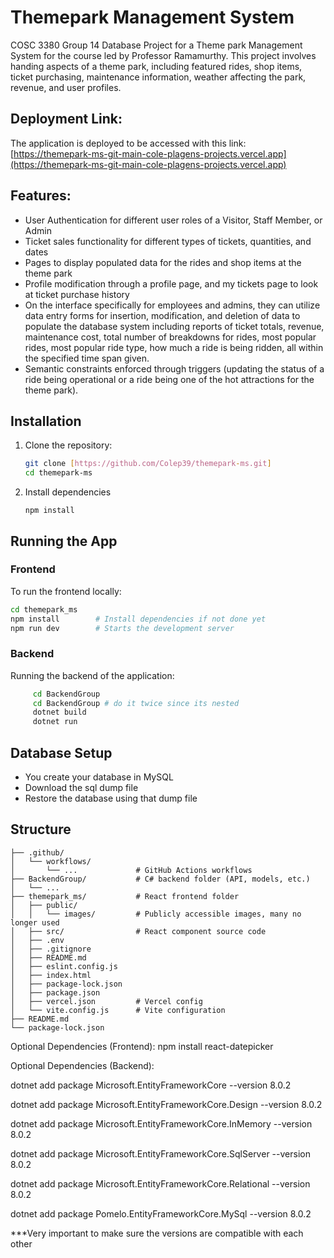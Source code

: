 # Themepark Management System
COSC 3380 Group 14 Database Project for a Theme park Management System for the course led by Professor Ramamurthy.
This project involves handing aspects of a theme park, including featured rides, shop items, ticket purchasing, maintenance information, weather affecting the park, revenue, and user profiles. 

## Deployment Link:
The application is deployed to be accessed with this link: [https://themepark-ms-git-main-cole-plagens-projects.vercel.app](https://themepark-ms-git-main-cole-plagens-projects.vercel.app)

## Features:
- User Authentication for different user roles of a Visitor, Staff Member, or Admin
- Ticket sales functionality for different types of tickets, quantities, and dates
- Pages to display populated data for the rides and shop items at the theme park
- Profile modification through a profile page, and my tickets page to look at ticket purchase history
- On the interface specifically for employees and admins, they can utilize data entry forms for insertion, modification, and deletion of data to populate the database system including reports of ticket totals, revenue, maintenance cost, total number of breakdowns for rides, most popular rides, most popular ride type, how much a ride is being ridden, all within the specified time span given.
- Semantic constraints enforced through triggers (updating the status of a ride being operational or a ride being one of the hot attractions for the theme park).

## Installation
1. Clone the repository:
   ```bash
   git clone [https://github.com/Colep39/themepark-ms.git]
   cd themepark-ms
2. Install dependencies
   ```
   npm install
   ```

## Running the App

### Frontend

To run the frontend locally:

```bash
cd themepark_ms
npm install        # Install dependencies if not done yet
npm run dev        # Starts the development server
```
### Backend
Running the backend of the application:
```bash
     cd BackendGroup
     cd BackendGroup # do it twice since its nested
     dotnet build
     dotnet run
```
## Database Setup
- You create your database in MySQL
- Download the sql dump file
- Restore the database using that dump file


## Structure
```
├── .github/
│   └── workflows/
│       └── ...             # GitHub Actions workflows
├── BackendGroup/           # C# backend folder (API, models, etc.)
│   └── ...
├── themepark_ms/           # React frontend folder
│   ├── public/
│   │   └── images/         # Publicly accessible images, many no longer used
│   ├── src/                # React component source code
│   ├── .env
│   ├── .gitignore
│   ├── README.md
│   ├── eslint.config.js
│   ├── index.html
│   ├── package-lock.json
│   ├── package.json
│   ├── vercel.json         # Vercel config
│   └── vite.config.js      # Vite configuration
├── README.md               
└── package-lock.json  
```
Optional Dependencies (Frontend):
npm install react-datepicker

Optional Dependencies (Backend):

dotnet add package Microsoft.EntityFrameworkCore --version 8.0.2

dotnet add package Microsoft.EntityFrameworkCore.Design --version 8.0.2

dotnet add package Microsoft.EntityFrameworkCore.InMemory --version 8.0.2

dotnet add package Microsoft.EntityFrameworkCore.SqlServer --version 8.0.2

dotnet add package Microsoft.EntityFrameworkCore.Relational --version 8.0.2

dotnet add package Pomelo.EntityFrameworkCore.MySql --version 8.0.2

***Very important to make sure the versions are compatible with each other
